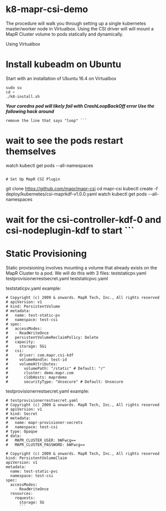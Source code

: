 # k8-mapr-csi-demo
The procedure will walk you through setting up a single kubernetes master/worker node in Virtualbox. Using the CSI driver will will mount a MapR Cluster volume to pods statically and dynamically. 

Using Virtualbox 

# Install kubeadm on Ubuntu
Start with an installation of Ubuntu 16.4 on Virtualbox 

```
sudo su
cd ~
./k8-install.sh
```

***Your coredns pod will likely fail with CrashLoopBackOff error 
Use the following hack around***

```kubectl -n kube-system edit configmap coredns
remove the line that says "loop" ```

```
# wait to see the pods restart themselves
watch kubectl get pods --all-namespaces
```

# Set Up MapR CSI Plugin 
```
git clone https://github.com/mapr/mapr-csi
cd mapr-csi
kubectl create -f deploy/kubernetes/csi-maprkdf-v1.0.0.yaml
watch kubectl get pods --all-namespaces
# wait for the csi-controller-kdf-0 and csi-nodeplugin-kdf to start ```

# Static Provisioning 
Static provisioning involves mounting a volume that already exists on the MapR Cluster to a pod. We will do this with 3 files: 
teststaticpv.yaml
testprovisionerrestsecret.yaml
teststaticpvc.yaml


teststaticpv.yaml example: 
```
# Copyright (c) 2009 & onwards. MapR Tech, Inc., All rights reserved
# apiVersion: v1
# kind: PersistentVolume
# metadata:
#   name: test-static-pv
#   namespace: test-csi
# spec:
#   accessModes:
#   - ReadWriteOnce
#   persistentVolumeReclaimPolicy: Delete
#   capacity:
#     storage: 5Gi
#   csi:
#     driver: com.mapr.csi-kdf
#     volumeHandle: test-id
#     volumeAttributes:
#       volumePath: "/static" # Default: "/"
#       cluster: demo.mapr.com
#       cldbHosts: maprdemo
#       securityType: "Unsecure" # Default: Unsecure
```

testprovisionerrestsecret.yaml example: 
```
# testprovisionerrestsecret.yaml 
# Copyright (c) 2009 & onwards. MapR Tech, Inc., All rights reserved
# apiVersion: v1
# kind: Secret
# metadata:
#   name: mapr-provisioner-secrets
#   namespace: test-csi
# type: Opaque
# data:
#   MAPR_CLUSTER_USER: bWFwcg==
#   MAPR_CLUSTER_PASSWORD: bWFwcg==
```

```
# Copyright (c) 2009 & onwards. MapR Tech, Inc., All rights reserved
kind: PersistentVolumeClaim
apiVersion: v1
metadata:
  name: test-static-pvc
  namespace: test-csi
spec:
  accessModes:
    - ReadWriteOnce
  resources:
    requests:
      storage: 5G
      ```
      
